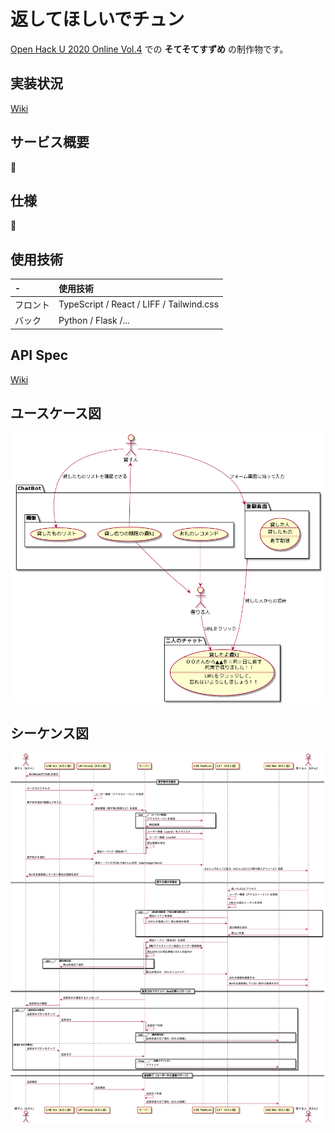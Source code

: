 # 返してほしいでチュン
[Open Hack U 2020 Online Vol.4](https://hacku.connpass.com/event/201528/)
での **そてそてすずめ** の制作物です。

## 実装状況
[Wiki](https://github.com/mayu-snba19/hacku-vol4/wiki#%E5%AE%9F%E8%A3%85%E7%8A%B6%E6%B3%81)

## サービス概要
🚧

## 仕様
🚧

## 使用技術
|  - | 使用技術 |
|:--|:--|
|フロント| TypeScript / React / LIFF / Tailwind.css |
|バック  | Python / Flask /... |


## API Spec
[Wiki](https://github.com/mayu-snba19/hacku-vol4/wiki/API-Document)
## ユースケース図
![usecase](/ImageUML/usecase.png)

## シーケンス図
![sequence figure](/ImageUML/sequence.png)
